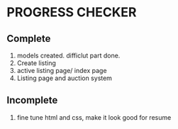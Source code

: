 # PROGRESS CHECKER

## Complete

<ol>
    <li>models created. difficlut part done.</li>
    <li>Create listing</li>
    <li>active listing page/ index page</li>
    <li>Listing page and auction system</li>
</ol>

## Incomplete

<ol>
<li>fine tune html and css, make it look good for resume</li>
</ol>

